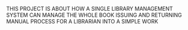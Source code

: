 THIS PROJECT IS ABOUT HOW A SINGLE LIBRARY MANAGEMENT SYSTEM CAN MANAGE THE WHOLE BOOK ISSUING AND RETURNING MANUAL PROCESS FOR A LIBRARIAN INTO A SIMPLE WORK
